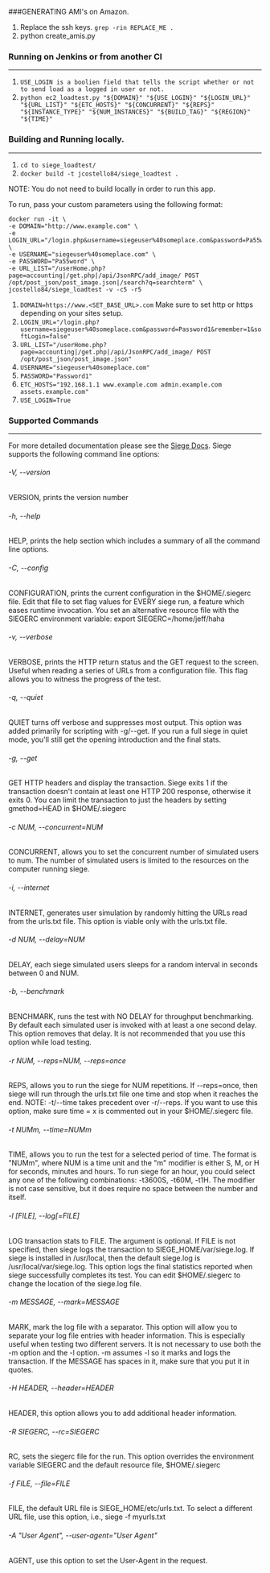 ###GENERATING AMI's on Amazon.
1. Replace the ssh keys. ```grep -rin REPLACE_ME .```
1. python create_amis.py 

### Running on Jenkins or from another CI
-----------------------------------------
1. ```USE_LOGIN is a boolien field that tells the script whether or not to send load as a logged in user or not. ```
1. ```python ec2_loadtest.py "${DOMAIN}" "${USE_LOGIN}" "${LOGIN_URL}" "${URL_LIST}" "${ETC_HOSTS}" "${CONCURRENT}" "${REPS}" "${INSTANCE_TYPE}" "${NUM_INSTANCES}" "${BUILD_TAG}" "${REGION}" "${TIME}"```


### Building and Running locally.
---------------------------
1. ```cd to siege_loadtest/```
2. ```docker build -t jcostello84/siege_loadtest .```

NOTE: You do not need to build locally in order to run this app. 

To run, pass your custom parameters using the following format:

```
docker run -it \
-e DOMAIN="http://www.example.com" \
-e LOGIN_URL="/login.php&username=siegeuser%40someplace.com&password=Pa55word" \
-e USERNAME="siegeuser%40someplace.com" \
-e PASSWORD="Pa55word" \
-e URL_LIST="/userHome.php?page=accounting|/get.php|/api/JsonRPC/add_image/ POST /opt/post_json/post_image.json|/search?q=searchterm" \
jcostello84/siege_loadtest -v -c5 -r5
```

1. ```DOMAIN=https://www.<SET_BASE_URL>.com``` Make sure to set http or https depending on your sites setup.
2. ```LOGIN_URL="/login.php?username=siegeuser%40someplace.com&password=Password1&remember=1&softLogin=false"```
3. ```URL_LIST="/userHome.php?page=accounting|/get.php|/api/JsonRPC/add_image/ POST /opt/post_json/post_image.json"```
4. ```USERNAME="siegeuser%40someplace.com"```
5. ```PASSWORD="Password1" ```
6. ```ETC_HOSTS="192.168.1.1 www.example.com admin.example.com assets.example.com"```
7. ```USE_LOGIN=True```

### Supported Commands
------------------------
For more detailed documentation please see the [Siege Docs](http://linux.die.net/man/1/siege). Siege supports the following command line options:

###### -V, --version
VERSION, prints the version number

###### -h, --help
HELP, prints the help section which includes a summary of all the command line options.

###### -C, --config
CONFIGURATION, prints the current configuration in the $HOME/.siegerc file. Edit that file to set flag values for EVERY siege run, a feature which eases runtime invocation. You set an alternative resource file with the SIEGERC environment variable: export SIEGERC=/home/jeff/haha

###### -v, --verbose
VERBOSE, prints the HTTP return status and the GET request to the screen. Useful when reading a series of URLs from a configuration file. This flag allows you to witness the progress of the test.

###### -q, --quiet
QUIET turns off verbose and suppresses most output. This option was added primarily for scripting with -g/--get. If you run a full siege in quiet mode, you'll still get the opening introduction and the final stats.

###### -g, --get
GET HTTP headers and display the transaction. Siege exits 1 if the transaction doesn't contain at least one HTTP 200 response, otherwise it exits 0. You can limit the transaction to just the headers by setting gmethod=HEAD in $HOME/.siegerc

###### -c NUM, --concurrent=NUM
CONCURRENT, allows you to set the concurrent number of simulated users to num. The number of simulated users is limited to the resources on the computer running siege.

###### -i, --internet
INTERNET, generates user simulation by randomly hitting the URLs read from the urls.txt file. This option is viable only with the urls.txt file.

###### -d NUM, --delay=NUM
DELAY, each siege simulated users sleeps for a random interval in seconds between 0 and NUM.

###### -b, --benchmark
BENCHMARK, runs the test with NO DELAY for throughput benchmarking. By default each simulated user is invoked with at least a one second delay. This option removes that delay. It is not recommended that you use this option while load testing.

###### -r NUM, --reps=NUM, --reps=once
REPS, allows you to run the siege for NUM repetitions. If --reps=once, then siege will run through the urls.txt file one time and stop when it reaches the end. NOTE: -t/--time takes precedent over -r/--reps. If you want to use this option, make sure time = x is commented out in your $HOME/.siegerc file.

###### -t NUMm, --time=NUMm
TIME, allows you to run the test for a selected period of time. The format is "NUMm", where NUM is a time unit and the "m" modifier is either S, M, or H for seconds, minutes and hours. To run siege for an hour, you could select any one of the following combinations: -t3600S, -t60M, -t1H. The modifier is not case sensitive, but it does require no space between the number and itself.

###### -l [FILE], --log[=FILE]
LOG transaction stats to FILE. The argument is optional. If FILE is not specified, then siege logs the transaction to SIEGE_HOME/var/siege.log. If siege is installed in /usr/local, then the default siege.log is /usr/local/var/siege.log. This option logs the final statistics reported when siege successfully completes its test. You can edit $HOME/.siegerc to change the location of the siege.log file.

###### -m MESSAGE, --mark=MESSAGE
MARK, mark the log file with a separator. This option will allow you to separate your log file entries with header information. This is especially useful when testing two different servers. It is not necessary to use both the -m option and the -l option. -m assumes -l so it marks and logs the transaction. If the MESSAGE has spaces in it, make sure that you put it in quotes.

###### -H HEADER, --header=HEADER
HEADER, this option allows you to add additional header information.

###### -R SIEGERC, --rc=SIEGERC
RC, sets the siegerc file for the run. This option overrides the environment variable SIEGERC and the default resource file, $HOME/.siegerc

###### -f FILE, --file=FILE
FILE, the default URL file is SIEGE_HOME/etc/urls.txt. To select a different URL file, use this option, i.e., siege -f myurls.txt

###### -A "User Agent", --user-agent="User Agent"
AGENT, use this option to set the User-Agent in the request.
